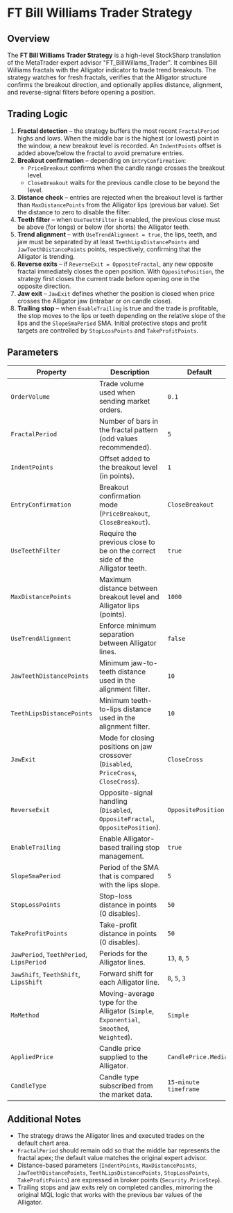 # FT Bill Williams Trader Strategy

## Overview

The **FT Bill Williams Trader Strategy** is a high-level StockSharp translation of the MetaTrader expert advisor "FT_BillWillams_Trader". It combines Bill Williams fractals with the Alligator indicator to trade trend breakouts. The strategy watches for fresh fractals, verifies that the Alligator structure confirms the breakout direction, and optionally applies distance, alignment, and reverse-signal filters before opening a position.

## Trading Logic

1. **Fractal detection** – the strategy buffers the most recent `FractalPeriod` highs and lows. When the middle bar is the highest (or lowest) point in the window, a new breakout level is recorded. An `IndentPoints` offset is added above/below the fractal to avoid premature entries.
2. **Breakout confirmation** – depending on `EntryConfirmation`:
   - `PriceBreakout` confirms when the candle range crosses the breakout level.
   - `CloseBreakout` waits for the previous candle close to be beyond the level.
3. **Distance check** – entries are rejected when the breakout level is farther than `MaxDistancePoints` from the Alligator lips (previous bar value). Set the distance to zero to disable the filter.
4. **Teeth filter** – when `UseTeethFilter` is enabled, the previous close must be above (for longs) or below (for shorts) the Alligator teeth.
5. **Trend alignment** – with `UseTrendAlignment = true`, the lips, teeth, and jaw must be separated by at least `TeethLipsDistancePoints` and `JawTeethDistancePoints` points, respectively, confirming that the Alligator is trending.
6. **Reverse exits** – if `ReverseExit = OppositeFractal`, any new opposite fractal immediately closes the open position. With `OppositePosition`, the strategy first closes the current trade before opening one in the opposite direction.
7. **Jaw exit** – `JawExit` defines whether the position is closed when price crosses the Alligator jaw (intrabar or on candle close).
8. **Trailing stop** – when `EnableTrailing` is true and the trade is profitable, the stop moves to the lips or teeth depending on the relative slope of the lips and the `SlopeSmaPeriod` SMA. Initial protective stops and profit targets are controlled by `StopLossPoints` and `TakeProfitPoints`.

## Parameters

| Property | Description | Default |
|----------|-------------|---------|
| `OrderVolume` | Trade volume used when sending market orders. | `0.1` |
| `FractalPeriod` | Number of bars in the fractal pattern (odd values recommended). | `5` |
| `IndentPoints` | Offset added to the breakout level (in points). | `1` |
| `EntryConfirmation` | Breakout confirmation mode (`PriceBreakout`, `CloseBreakout`). | `CloseBreakout` |
| `UseTeethFilter` | Require the previous close to be on the correct side of the Alligator teeth. | `true` |
| `MaxDistancePoints` | Maximum distance between breakout level and Alligator lips (points). | `1000` |
| `UseTrendAlignment` | Enforce minimum separation between Alligator lines. | `false` |
| `JawTeethDistancePoints` | Minimum jaw-to-teeth distance used in the alignment filter. | `10` |
| `TeethLipsDistancePoints` | Minimum teeth-to-lips distance used in the alignment filter. | `10` |
| `JawExit` | Mode for closing positions on jaw crossover (`Disabled`, `PriceCross`, `CloseCross`). | `CloseCross` |
| `ReverseExit` | Opposite-signal handling (`Disabled`, `OppositeFractal`, `OppositePosition`). | `OppositePosition` |
| `EnableTrailing` | Enable Alligator-based trailing stop management. | `true` |
| `SlopeSmaPeriod` | Period of the SMA that is compared with the lips slope. | `5` |
| `StopLossPoints` | Stop-loss distance in points (0 disables). | `50` |
| `TakeProfitPoints` | Take-profit distance in points (0 disables). | `50` |
| `JawPeriod`, `TeethPeriod`, `LipsPeriod` | Periods for the Alligator lines. | `13`, `8`, `5` |
| `JawShift`, `TeethShift`, `LipsShift` | Forward shift for each Alligator line. | `8`, `5`, `3` |
| `MaMethod` | Moving-average type for the Alligator (`Simple`, `Exponential`, `Smoothed`, `Weighted`). | `Simple` |
| `AppliedPrice` | Candle price supplied to the Alligator. | `CandlePrice.Median` |
| `CandleType` | Candle type subscribed from the market data. | `15-minute timeframe` |

## Additional Notes

- The strategy draws the Alligator lines and executed trades on the default chart area.
- `FractalPeriod` should remain odd so that the middle bar represents the fractal apex; the default value matches the original expert advisor.
- Distance-based parameters (`IndentPoints`, `MaxDistancePoints`, `JawTeethDistancePoints`, `TeethLipsDistancePoints`, `StopLossPoints`, `TakeProfitPoints`) are expressed in broker points (`Security.PriceStep`).
- Trailing stops and jaw exits rely on completed candles, mirroring the original MQL logic that works with the previous bar values of the Alligator.
